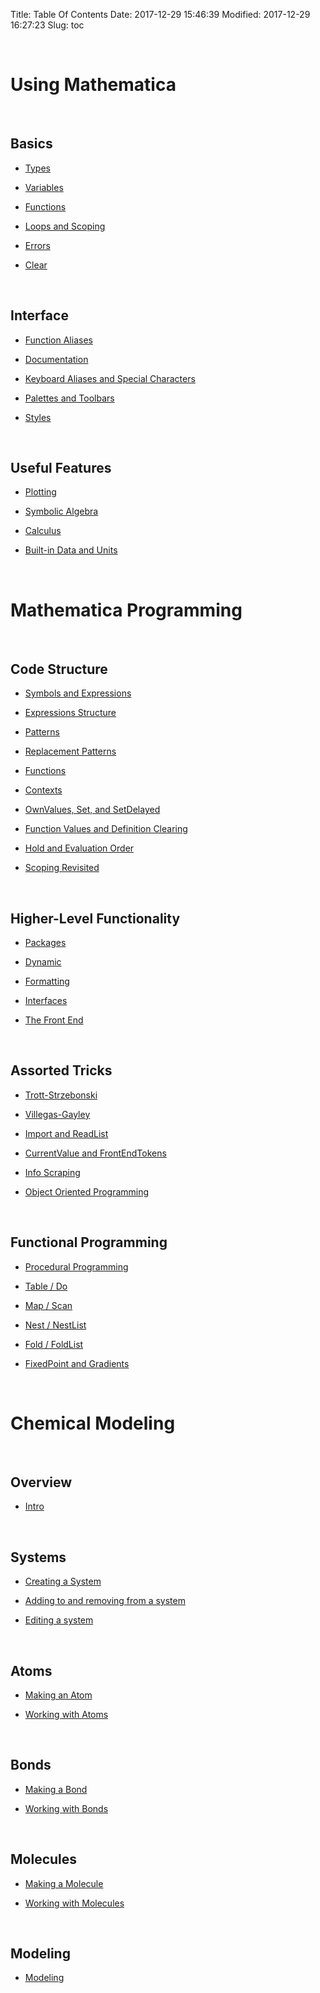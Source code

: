 Title: Table Of Contents
Date: 2017-12-29 15:46:39
Modified: 2017-12-29 16:27:23
Slug: toc

<a id="using-mathematica" style="width:0;height:0;margin:0;padding:0;">&zwnj;</a>

# Using Mathematica

<a id="basics" style="width:0;height:0;margin:0;padding:0;">&zwnj;</a>

## Basics

* [Types](using-mathematica/basics/types.html)

* [Variables](using-mathematica/basics/variables.html)

* [Functions](using-mathematica/basics/functions.html)

* [Loops and Scoping](using-mathematica/basics/loops-and-scoping.html)

* [Errors](using-mathematica/basics/errors.html)

* [Clear](using-mathematica/basics/clear.html)

<a id="interface" style="width:0;height:0;margin:0;padding:0;">&zwnj;</a>

## Interface

* [Function Aliases](using-mathematica/interface/function-aliases.html)

* [Documentation](using-mathematica/interface/documentation.html)

* [Keyboard Aliases and Special Characters](using-mathematica/interface/keyboard-aliases-and-special-characters.html)

* [Palettes and Toolbars](using-mathematica/interface/palettes-and-toolbars.html)

* [Styles](using-mathematica/interface/styles.html)

<a id="useful-features" style="width:0;height:0;margin:0;padding:0;">&zwnj;</a>

## Useful Features

* [Plotting](using-mathematica/useful-features/plotting.html)

* [Symbolic Algebra](using-mathematica/useful-features/symbolic-algebra.html)

* [Calculus](using-mathematica/useful-features/calculus.html)

* [Built-in Data and Units](using-mathematica/useful-features/builtin-data-and-units.html)

<a id="mathematica-programming" style="width:0;height:0;margin:0;padding:0;">&zwnj;</a>

# Mathematica Programming

<a id="code-structure" style="width:0;height:0;margin:0;padding:0;">&zwnj;</a>

## Code Structure

* [Symbols and Expressions](mathematica-programming/code-structure/symbols-and-expressions.html)

* [Expressions Structure](mathematica-programming/code-structure/expressions-structure.html)

* [Patterns](mathematica-programming/code-structure/patterns.html)

* [Replacement Patterns](mathematica-programming/code-structure/replacement-patterns.html)

* [Functions](mathematica-programming/code-structure/functions.html)

* [Contexts](mathematica-programming/code-structure/contexts.html)

* [OwnValues, Set, and SetDelayed](mathematica-programming/code-structure/ownvalues-set-and-setdelayed.html)

* [Function Values and Definition Clearing](mathematica-programming/code-structure/function-values-and-definition-clearing-.html)

* [Hold and Evaluation Order](mathematica-programming/code-structure/hold-and-evaluation-order.html)

* [Scoping Revisited](mathematica-programming/code-structure/scoping-revisited.html)

<a id="higherlevel-functionality" style="width:0;height:0;margin:0;padding:0;">&zwnj;</a>

## Higher-Level Functionality

* [Packages](mathematica-programming/higher-level-functionality/packages.html)

* [Dynamic](mathematica-programming/higher-level-functionality/dynamic.html)

* [Formatting](mathematica-programming/higher-level-functionality/formatting.html)

* [Interfaces](mathematica-programming/higher-level-functionality/interfaces.html)

* [The Front End](mathematica-programming/higher-level-functionality/the-front-end.html)

<a id="assorted-tricks" style="width:0;height:0;margin:0;padding:0;">&zwnj;</a>

## Assorted Tricks

* [Trott-Strzebonski](mathematica-programming/assorted-tricks/trottstrzebonski.html)

* [Villegas-Gayley](mathematica-programming/assorted-tricks/villegasgayley.html)

* [Import and ReadList](mathematica-programming/assorted-tricks/import-and-readlist.html)

* [CurrentValue and FrontEndTokens](mathematica-programming/assorted-tricks/currentvalue-and-frontendtokens.html)

* [Info Scraping](mathematica-programming/assorted-tricks/info-scraping.html)

* [Object Oriented Programming](mathematica-programming/assorted-tricks/object-oriented-programming.html)

<a id="functional-programming" style="width:0;height:0;margin:0;padding:0;">&zwnj;</a>

## Functional Programming

* [Procedural Programming](mathematica-programming/functional-programming/procedural-programming.html)

* [Table / Do](mathematica-programming/functional-programming/table--do.html)

* [Map / Scan](mathematica-programming/functional-programming/map--scan.html)

* [Nest / NestList](mathematica-programming/functional-programming/nest--nestlist.html)

* [Fold / FoldList](mathematica-programming/functional-programming/fold--foldlist.html)

* [FixedPoint and Gradients](mathematica-programming/functional-programming/fixedpoint-and-gradients.html)

<a id="chemical-modeling" style="width:0;height:0;margin:0;padding:0;">&zwnj;</a>

# Chemical Modeling

<a id="overview" style="width:0;height:0;margin:0;padding:0;">&zwnj;</a>

## Overview

* [Intro](chemical-modeling/overview/intro.html)

<a id="systems" style="width:0;height:0;margin:0;padding:0;">&zwnj;</a>

## Systems

* [Creating a System](chemical-modeling/systems/creating-a-system.html)

* [Adding to and removing from a system](chemical-modeling/systems/adding-to-and-removing-from-a-system.html)

* [Editing a system](chemical-modeling/systems/editing-a-system.html)

<a id="atoms" style="width:0;height:0;margin:0;padding:0;">&zwnj;</a>

## Atoms

* [Making an Atom](chemical-modeling/atoms/making-an-atom.html)

* [Working with Atoms](chemical-modeling/atoms/working-with-atoms.html)

<a id="bonds" style="width:0;height:0;margin:0;padding:0;">&zwnj;</a>

## Bonds

* [Making a Bond](chemical-modeling/bonds/making-a-bond.html)

* [Working with Bonds](chemical-modeling/bonds/working-with-bonds.html)

<a id="molecules" style="width:0;height:0;margin:0;padding:0;">&zwnj;</a>

## Molecules

* [Making a Molecule](chemical-modeling/molecules/making-a-molecule.html)

* [Working with Molecules](chemical-modeling/molecules/working-with-molecules.html)

<a id="modeling" style="width:0;height:0;margin:0;padding:0;">&zwnj;</a>

## Modeling

* [Modeling](chemical-modeling/modeling/modeling.html)
